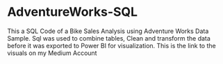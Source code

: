 # AdventureWorks-SQL
This a SQL Code of a Bike Sales Analysis using Adventure Works Data Sample.
Sql was used to combine tables, Clean and transform the data before it was exported to Power BI for visualization.
This is the link to the visuals on my Medium Account
